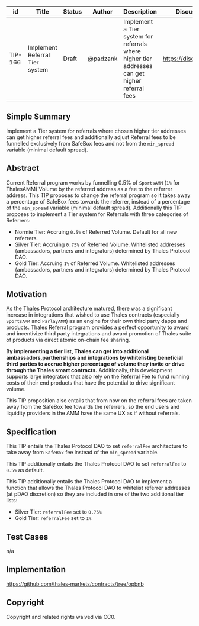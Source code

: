

| id      | Title | Status | Author | Description | Discussions to | Created |
| ----------- | ----------- | ----------- | ----------- | ----------- | ----------- | ----------- |
| TIP-166 | Implement Referral Tier system | Draft | @padzank | Implement a Tier system for referrals where higher tier addresses can get higher referral fees | https://discord.gg/thales | 2023-08-28


## Simple Summary


Implement a Tier system for referrals where chosen higher tier addresses can get higher referral fees and additionally adjust Referral fees to be funnelled exclusively from SafeBox fees and not from the `min_spread` variable (minimal default spread).


## Abstract


Current Referral program works by funnelling 0.5% of `SportsAMM` (`1%` for ThalesAMM) Volume by the referred address as a fee to the referrer address. This TIP proposes to change the referral program so it takes away a percentage of SafeBox fees towards the referrer, instead of a percentage of the `min_spread` variable (minimal default spread). Additionally this TIP proposes to implement a Tier system for Referrals with three categories of Referrers:
 
- Normie Tier: Accruing `0.5%` of Referred Volume. Default for all new referrers.
- Silver Tier: Accruing `0.75%` of Referred Volume. Whitelisted addresses (ambassadors, partners and integrators) determined by Thales Protocol DAO.
- Gold Tier: Accruing `1%` of Referred Volume. Whitelisted addresses (ambassadors, partners and integrators) determined by Thales Protocol DAO.


## Motivation


As the Thales Protocol architecture matured, there was a significant increase in integrations that wished to use Thales contracts (especially `SportsAMM` and `ParlayAMM`) as an engine for their own third party dapps and products. Thales Referral program provides a perfect opportunity to award and incentivize third party integrations and award promotion of Thales suite of products via direct atomic on-chain fee sharing.  
  
**By implementing a tier list, Thales can get into additional ambassadors,parthenships and integrations by whitelisting beneficial third parties to accrue higher percentage of volume they invite or drive through the Thales smart contracts.** Additionally, this development supports large integrators that also rely on the Referral Fee to fund running costs of their end products that have the potential to drive significant volume.

This TIP proposition also entails that from now on the referral fees are taken away from the SafeBox fee towards the referrers, so the end users and liquidity providers in the AMM have the same UX as if without referrals.


## Specification


This TIP entails the Thales Protocol DAO to set `referralFee` architecture to take away from `SafeBox` fee instead of the `min_spread` variable.


This TIP additionally entails the Thales Protocol DAO to set `referralFee` to `0.5%` as default.


This TIP additionally entails the Thales Protocol DAO to implement a function that allows the Thales Protocol DAO to whitelist referrer addresses (at pDAO discretion) so they are included in one of the two additional tier lists:


- Silver Tier: `referralFee` set to `0.75%`
- Gold Tier: `referralFee` set to `1%`
 
## Test Cases
n/a


## Implementation
https://github.com/thales-markets/contracts/tree/opbnb


## Copyright


Copyright and related rights waived via CC0.